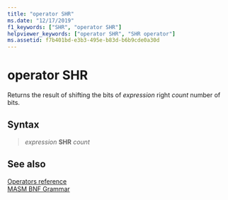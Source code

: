 ```yaml
---
title: "operator SHR"
ms.date: "12/17/2019"
f1_keywords: ["SHR", "operator SHR"]
helpviewer_keywords: ["operator SHR", "SHR operator"]
ms.assetid: f7b401bd-e3b3-495e-b83d-b6b9cde0a30d
---
```

# operator SHR

Returns the result of shifting the bits of *expression* right *count* number of bits.

## Syntax

> *expression* **SHR** *count*

## See also

[Operators reference](operators-reference.md)\
[MASM BNF Grammar](masm-bnf-grammar.md)
